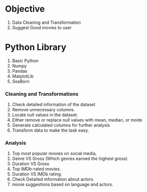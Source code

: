 # Objective

1. Data Cleaning and Transformation
2. Suggest Good movies to user

# Python Library

1. Basic Python
2. Numpy 
3. Pandas
4. MatplotLib
5. SeaBorn


### Cleaning and Transformations

1. Check detailed information of the dataset
2. Remove unnecessary columns.
3. Locate null values in the dataset.
4. Either remove or replace null values with mean, median, or mode
5. Generate calculated columns for further analysis
6. Transform data to make the task easy.

### Analysis 
1. Top most popular movies on social media,
2. Genre VS Gross (Which genres earned the highest gross)
3. Duration VS Gross
4. Top IMDb-rated movies. 
5. Duration VS IMDb rating.
6. Check Detailed information about actors
7. movie suggestions based on language and actors.


